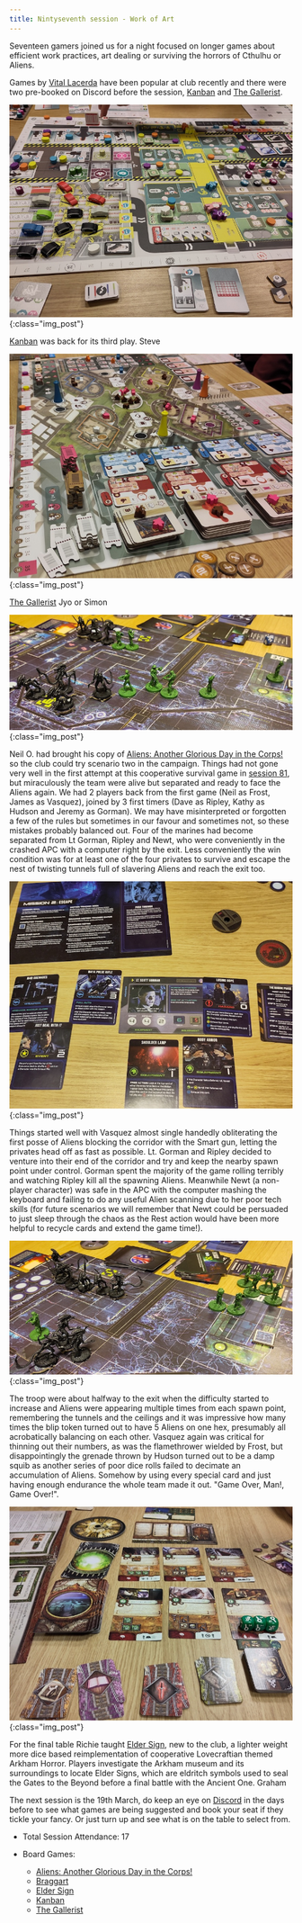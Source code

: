 ```yaml
---
title: Nintyseventh session - Work of Art
---
```


Seventeen gamers joined us for a night focused on longer games about efficient work practices, art dealing or surviving the horrors of Cthulhu or Aliens.

Games by [Vital Lacerda][BGG_VL] have been popular at club recently and there were two pre-booked on Discord before the session, [Kanban][Kb] and [The Gallerist][TGa].

![Kanban EV](/images/posts/2025_03_05/KanbanEV01.jpg "Kanban EV"){:class="img_post"}

[Kanban][Kb] was back for its third play. Steve

![The Gallerist](/images/posts/2025_03_05/Gallerist01.jpg "The Gallerist"){:class="img_post"}

[The Gallerist][TGa] Jyo or Simon

![Aliens: Another Glorious Day in the Corps!](/images/posts/2025_03_05/AlienCorps01.jpg "Aliens: Another Glorious Day in the Corps!"){:class="img_post"}

Neil O. had brought his copy of [Aliens: Another Glorious Day in the Corps!][AGC] so the club could try scenario two in the campaign. Things had not gone very well in the first attempt at this cooperative survival game in [session 81][81], but miraculously the team were alive but separated and ready to face the Aliens again. We had 2 players back from the first game (Neil as Frost, James as Vasquez), joined by 3 first timers (Dave as Ripley, Kathy as Hudson and Jeremy as Gorman). We may have misinterpreted or forgotten a few of the rules but sometimes in our favour and sometimes not, so these mistakes probably balanced out. Four of the marines had become separated from Lt Gorman, Ripley and Newt, who were conveniently in the crashed APC with a computer right by the exit. Less conveniently the win condition was for at least one of the four privates to survive and escape the nest of twisting tunnels full of slavering Aliens and reach the exit too. 

![Aliens: Another Glorious Day in the Corps!](/images/posts/2025_03_05/AlienCorps02.jpg "Aliens: Another Glorious Day in the Corps!"){:class="img_post"}

Things started well with Vasquez almost single handedly obliterating the first posse of Aliens blocking the corridor with the Smart gun, letting the privates head off as fast as possible. Lt. Gorman and Ripley decided to venture into their end of the corridor and try and keep the nearby spawn point under control. Gorman spent the majority of the game rolling terribly and watching Ripley kill all the spawning Aliens. Meanwhile Newt (a non-player character) was safe in the APC with the computer mashing the keyboard and failing to do any useful Alien scanning due to her poor tech skills (for future scenarios we will remember that Newt could be persuaded to just sleep through the chaos as the Rest action would have been more helpful to recycle cards and extend the game time!).

![Aliens: Another Glorious Day in the Corps!](/images/posts/2025_03_05/AlienCorps03.jpg "Aliens: Another Glorious Day in the Corps!"){:class="img_post"}

The troop were about halfway to the exit when the difficulty started to increase and Aliens were appearing multiple times from each spawn point, remembering the tunnels and the ceilings and it was impressive how many times the blip token turned out to have 5 Aliens on one hex, presumably all acrobatically balancing on each other. Vasquez again was critical for thinning out their numbers, as was the flamethrower wielded by Frost, but disappointingly the grenade thrown by Hudson turned out to be a damp squib as another series of poor dice rolls failed to decimate an accumulation of Aliens. Somehow by using every special card and just having enough endurance the whole team made it out. "Game Over, Man!, Game Over!".

![Elder Sign](/images/posts/2025_03_05/ElderSign01.jpg "Elder Sign"){:class="img_post"}

For the final table Richie taught [Elder Sign][ES], new to the club, a lighter weight more dice based reimplementation of cooperative Lovecraftian themed Arkham Horror.
Players investigate the Arkham museum and its surroundings to locate Elder Signs, which are eldritch symbols used to seal the Gates to the Beyond before a final battle with the Ancient One. 
Graham

The next session is the 19th March, do keep an eye on [Discord][Contact] in the days before to see what games are being suggested and book your seat if they tickle your fancy. Or just turn up and see what is on the table to select from.

* Total Session Attendance: 17
* Board Games:

	 * [Aliens: Another Glorious Day in the Corps!][AGC]
	 * [Braggart][Brag]
	 * [Elder Sign][ES]
	 * [Kanban][Kb]
	 * [The Gallerist][TGa]

[81]: /2024/06/26/eightyfirst-session.html

[AGC]: {{site.data.BoardGameLinks.AliensAnotherGloriousDayInTheCorps.Link}}
[Brag]: {{site.data.BoardGameLinks.Braggart.Link}}
[ES]: {{site.data.BoardGameLinks.ElderSign.Link}}
[Kb]: {{site.data.BoardGameLinks.KanbanEV.Link}}
[TGa]: {{site.data.BoardGameLinks.TheGallerist.Link}}

[Contact]: /Contact.html

[BGG_VL]: https://boardgamegeek.com/boardgamedesigner/12396/vital-lacerda

